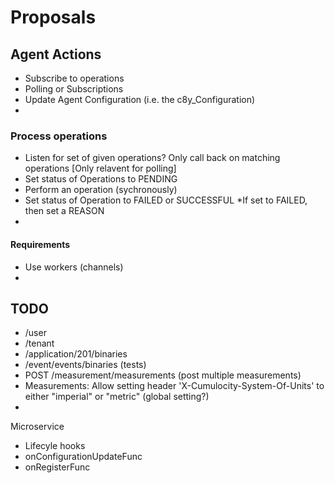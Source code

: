 # Proposals

## Agent Actions

* Subscribe to operations
* Polling or Subscriptions
* Update Agent Configuration (i.e. the c8y_Configuration)
* 

### Process operations

* Listen for set of given operations? Only call back on matching operations [Only relavent for polling]
* Set status of Operations to PENDING
* Perform an operation (sychronously)
* Set status of Operation to FAILED or SUCCESSFUL *If set to FAILED, then set a REASON
* 

#### Requirements

* Use workers (channels)
* 

## TODO

* /user
* /tenant
* /application/201/binaries
* /event/events/binaries (tests)
* POST /measurement/measurements (post multiple measurements)
* Measurements: Allow setting header 'X-Cumulocity-System-Of-Units' to either "imperial" or "metric" (global setting?)
* 

Microservice
* Lifecyle hooks
 * onConfigurationUpdateFunc
 * onRegisterFunc
